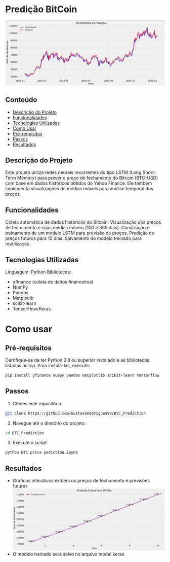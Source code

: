 # Predição BitCoin
![Modelo](https://github.com/GustavoRodrigues99/BTC_Prediction/blob/main/Image/Model%20_example.png?raw=true)

## Conteúdo
- [Descrição do Projeto](##Descrição-do-Projeto)
- [Funcionalidades](##Funcionalidades)
- [Tecnologias Utilizadas](##Tecnologias-Utilizadas)
- [Como Usar](#Como-usar)
- [Pré-requisitos](##Pré-requisitos)
- [Passos](##Passos)
- [Resultados](##Resultados)

## Descrição do Projeto

Este projeto utiliza redes neurais recorrentes do tipo LSTM (Long Short-Term Memory) para prever o preço de fechamento do Bitcoin (BTC-USD) com base em dados históricos obtidos do Yahoo Finance. Ele também implementa visualizações de médias móveis para análise temporal dos preços.

## Funcionalidades

Coleta automática de dados históricos do Bitcoin.
Visualização dos preços de fechamento e suas médias móveis (100 e 365 dias).
Construção e treinamento de um modelo LSTM para previsão de preços.
Predição de preços futuros para 10 dias.
Salvamento do modelo treinado para reutilização.

## Tecnologias Utilizadas

Linguagem: Python
Bibliotecas:
- yfinance (coleta de dados financeiros)
- NumPy
- Pandas
- Matplotlib
- scikit-learn
- TensorFlow/Keras

# Como usar

## Pré-requisitos
Certifique-se de ter Python 3.8 ou superior instalado e as bibliotecas listadas acima. Para instalá-las, execute:

```bash
pip install yfinance numpy pandas matplotlib scikit-learn tensorflow
````

## Passos

1. Clones este repositório:
```bash
git clone https://github.com/GustavoRodrigues99/BTC_Prediction
```

2. Navegue até o diretório do projeto:
```bash
cd BTC_Prediction
```

3. Execute o script:
```bash
python BTC price pediction.ipynb
```

## Resultados
- Gráficos interativos exibem os preços de fechamento e previsões futuras
![Resultado](https://github.com/GustavoRodrigues99/BTC_Prediction/blob/main/Image/Result_example.png)
- O modelo treinado será salvo no arquivo model.keras
